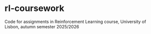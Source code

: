 # rl-coursework
Code for assignments in Reinforcement Learning course, University of Lisbon, autumn semester 2025/2026
